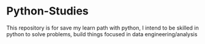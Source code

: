 # Python-Studies

This repository is for save my learn path with python, I intend to be skilled in python to solve problems, build things focused in data engineering/analysis

